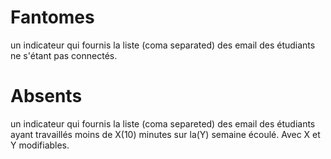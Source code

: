 
# Fantomes 

un indicateur qui fournis la liste (coma separated) des email des étudiants ne s'étant pas connectés.

# Absents 

un indicateur qui fournis la liste (coma separeted) des email des étudiants ayant travaillés moins de X(10) minutes sur la(Y) semaine écoulé.
Avec X et Y modifiables.
